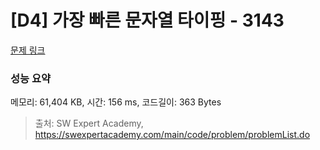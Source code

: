 # [D4] 가장 빠른 문자열 타이핑 - 3143 

[문제 링크](https://swexpertacademy.com/main/code/problem/problemDetail.do?contestProbId=AV_65wkqsb4DFAWS) 

### 성능 요약

메모리: 61,404 KB, 시간: 156 ms, 코드길이: 363 Bytes



> 출처: SW Expert Academy, https://swexpertacademy.com/main/code/problem/problemList.do